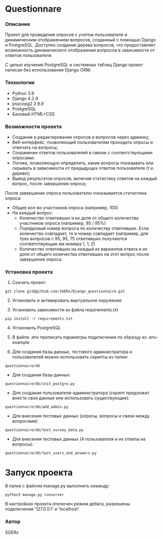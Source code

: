 # Questionnare
### Описание
Проект для проведения опросов с учетом пользователя и динамическим отображением вопросов, созданный с помощью Django и PostgreSQL. Доступно создание дерева вопросов, что предоставляет возможность динамического отображения вопросов в зависимости от ответов пользователя.

С целью изучения PostgreSQL и системных таблиц Django проект написан без использования Django ORM.

### Технологии
- Python 3.9
- Django 4.2.9
- psycopg2 2.9.9
- PostgreSQL
- Базовый HTML+CSS

### Возможности проекта

- Создание и редактирование опросов и вопросов через админку;
- Веб-интерфейс, позволяющий пользователям проходить опросы и отвечать на вопросы;
- Сохранение ответов пользователей в связке с соответствующими опросами;
- Логика, позволяющую определить, какие вопросы показывать или скрывать в зависимости от предыдущих ответов пользователя (т.е. дерево);
- Вывод результатов опросов, включая статистику ответов на каждый вопрос, после завершения опроса;

После завершения опроса пользователю показывается статистика опроса:
- Общее кол-во участников опроса (например, 100)
- На каждый вопрос:
    - Количество ответивших и их доля от общего количества участников опроса (например, 95 / 95%)
    - Порядковый номер вопроса по количеству ответивших. Если количество совпадает, то и номер совпадает (например, для трех вопросов с 95, 95, 75 ответивших получаются соответствующие им номера 1, 1, 2)
    - Количество ответивших на каждый из вариантов ответа и их доля от общего количества ответивших на этот вопрос после завершения опроса.




### Установка проекта

1) Скачать проект:
```
git clone git@github.com:SGERx/Django_questionnaire.git
```
2) Установить и активировать виртуальное окружение

3) Установить зависимости из файла requirements.txt
```
pip install -r requirements.txt
``` 

4) Установить PostgreSQL

5) В файле .env прописать параметры подключения по образцу из .env-example

6) Для создания базы данных, тестового администратора и пользователей можно использовать скрипты из папки:
```
questionnaire/db
```

- Для создания базы данных:

```
questionnaire/db/init_postgre.py
```

- Для создания пользователя-администратора (скрипт предложит внести свои данные или использовать существующие):

```
questionnaire/db/add_admin.py
```

- Для внесения тестовых данных (опросы, вопросы и связи между вопросами):

```
questionnaire/db/test_survey_data.py
```

- Для внесения тестовых данных (4 пользователя и их ответы на вопросы):

```
questionnaire/db/test_users_and_answers.py
```

# Запуск проекта

В папке с файлом manage.py выполнить команду:
```
python3 manage.py runserver
```

В настройках проекта отключен режим дебага, разрешены подключения '127.0.0.1' и 'localhost'

### Автор
SGERx
